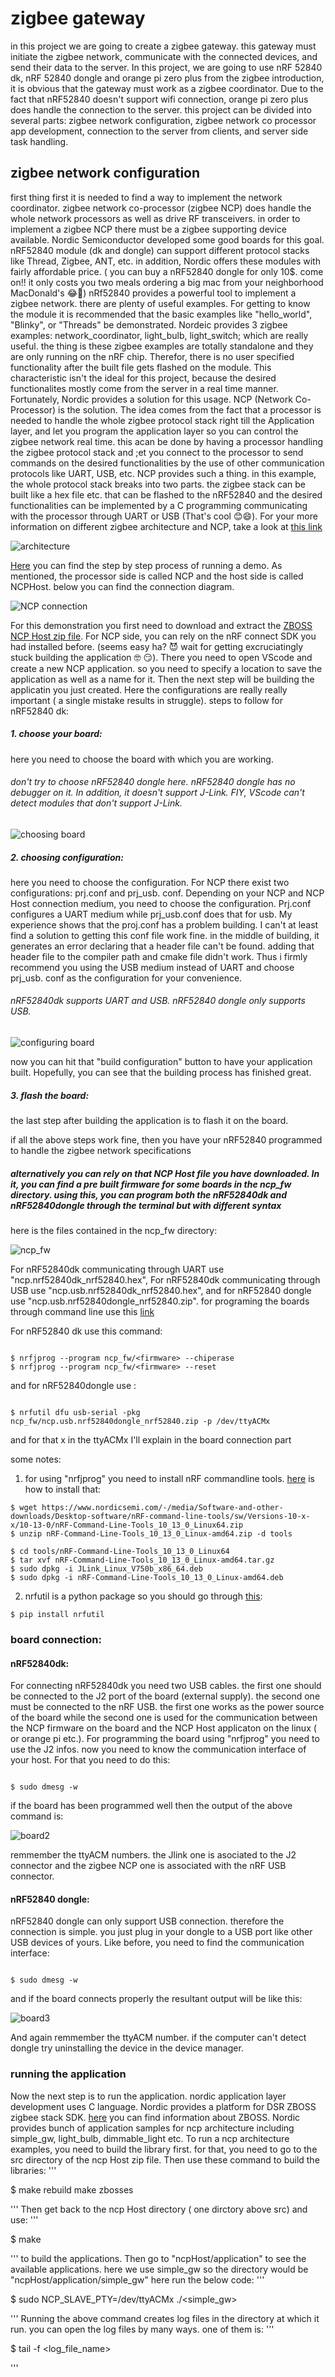 # zigbee gateway

in this project we are going to create a zigbee gateway. this gateway must initiate the zigbee network, communicate with the connected devices, and send their data to the server. In this project, we are going to use nRF 52840 dk, nRF 52840 dongle and orange pi zero plus
from the zigbee introduction, it is obvious that the gateway must work as a zigbee coordinator. Due to the fact that nRF52840 doesn't support wifi connection, orange pi zero plus does handle the connection to the server.
this project can be divided into several parts: zigbee network configuration, zigbee network co processor app development, connection to the server from clients, and server side task handling.

## zigbee network configuration

first thing first it is needed to find a way to implement the network coordinator. zigbee network co-processor (zigbee NCP) does handle the whole network processors as well as drive RF transceivers. in order to implement a zigbee NCP there must be a zigbee supporting device available. Nordic Semiconductor developed some good boards for this goal. nRF52840 module (dk and dongle) can support different protocol stacks like Thread, Zigbee, ANT, etc. in addition, Nordic offers these modules with fairly affordable price. ( you can buy a nRF52840 dongle for only 10$. come on!! it only costs you two meals ordering a big mac from your neighborhood MacDonald's :joy::rofl:)
nRf52840 provides a powerful tool to implement a zigbee network. there are plenty of useful examples. For getting to know the module it is recommended that the basic examples like "hello_world", "Blinky", or "Threads" be demonstrated. Nordeic provides 3 zigbee examples: network_coordinator, light_bulb, light_switch; which are really useful. the thing is these zigbee examples are totally standalone and they are only running on the nRF chip. Therefor, there is no user specified functionality after the built file gets flashed on the module. This characteristic isn't the ideal for this project, because the desired functionalites mostly come from the server in a real time manner. Fortunately, Nordic provides a solution for this usage. NCP (Network Co-Processor) is the solution. The idea comes from the fact that a processor is needed to handle the whole zigbee protocol stack right till the Application layer, and let you program the application layer so you can control the zigbee network real time. this acan be done by having a processor handling the zigbee protocol stack and ;et you connect to the processor to send commands on the desired functionalities by the use of other communication protocols like UART, USB, etc. NCP provides such a thing. in this example, the whole protocol stack breaks into two parts. the zigbee stack can be built like a hex file etc. that can be flashed to the nRF52840 and the desired functionalities can be implemented by a C programming communicating with the processor through UART or USB (That's cool :blush::smile:). For your more information on different zigbee architecture and NCP, take a look at [this link](https://developer.nordicsemi.com/nRF_Connect_SDK/doc/latest/nrf/ug_zigbee_architectures.html#ug-zigbee-platform-design-ncp-details) 

![architecture](https://github.com/Sharif-Smart-and-Secure-Edge-Cloud-Lab/nRF52840/blob/farbod-yadollahi/ncp/architecture.jpg)

 [Here](https://developer.nordicsemi.com/nRF_Connect_SDK/doc/latest/nrf/samples/zigbee/ncp/README.html) you can find the step by step process of running a demo. 
As mentioned, the processor side is called NCP and the host side is called NCPHost. below you can find the connection diagram. 

![NCP connection](https://github.com/Sharif-Smart-and-Secure-Edge-Cloud-Lab/nRF52840/blob/farbod-yadollahi/ncp/2022-08-22_14-38-14.jpg)
 
 For this demonstration you first need to download and extract the [ZBOSS NCP Host zip file](https://developer.nordicsemi.com/Zigbee/ncp_sdk_for_host/ncp_host_v2.2.0.zip). For NCP side, you can rely on the nRF connect SDK you had installed before. (seems easy ha? :smiling_imp: wait for getting excruciatingly stuck building the application :nerd_face: :smirk:). There you need to open VScode and create a new NCP application. so you need to specify a location to save the application as well as a name for it. Then the next step will be building the applicatin you just created. Here the configurations are really really important ( a single mistake results in struggle).
 steps to follow for nRF52840 dk:
 ##### 1. choose your board:
 here you need to choose the board with which you are working.
 ###### don't try to choose nRF52840 dongle here. nRF52840 dongle has no debugger on it. In addition, it doesn't support J-Link. FIY, VScode can't detect modules that don't support J-Link.
 
 ![choosing board](https://github.com/Sharif-Smart-and-Secure-Edge-Cloud-Lab/nRF52840/blob/farbod-yadollahi/ncp/ch%20b.jpg)
 
 ##### 2. choosing configuration:
 here you need to choose the configuration. For NCP there exist two configurations: prj.conf and prj_usb. conf. Depending on your NCP and NCP Host connection medium, you need to choose the configuration. Prj.conf configures a UART medium while prj_usb.conf does that for usb. My experience shows that the proj.conf has a problem building. I can't at least find a solution to getting this conf file work fine. in the middle of building, it generates an error declaring that a header file can't be found. adding that header file to the compiler path and cmake file didn't work. Thus i firmly recommend you using the USB medium instead of UART and choose prj_usb. conf as the configuration  for your convenience.
 ###### nRF52840dk supports UART and USB. nRF52840 dongle only supports USB.
 
 ![configuring board](https://github.com/Sharif-Smart-and-Secure-Edge-Cloud-Lab/nRF52840/blob/farbod-yadollahi/ncp/config.jpg)
 
 now you can hit that "build configuration" button to have your application built. Hopefully, you can see that the building process has finished great.
 
 ##### 3. flash the board:
 the last step after building the application is to flash it on the board.
 
 if all the above steps work fine, then you have your nRF52840 programmed to handle the zigbee network specifications
 
 ##### alternatively you can rely on that NCP Host file you have downloaded. In it, you can find a pre built firmware for some boards in the ncp_fw directory. using this, you can program both the nRF52840dk and nRF52840dongle through the terminal but with different syntax
 
  here is the files contained in the ncp_fw directory:
  
 ![ncp_fw](https://github.com/Sharif-Smart-and-Secure-Edge-Cloud-Lab/nRF52840/blob/farbod-yadollahi/ncp/ncp_fw.jpg)
 
 For nRF52840dk communicating through UART use "ncp.nrf52840dk_nrf52840.hex", For nRF52840dk communicating through USB use "ncp.usb.nrf52840dk_nrf52840.hex", and for nRF52840 dongle use "ncp.usb.nrf52840dongle_nrf52840.zip".
 for programing the boards through command line use this [link](https://developer.nordicsemi.com/nRF_Connect_SDK/doc/zboss/3.11.2.0/zboss_ncp_host.html)

 For nRF52840 dk use this command:
 
 ```
 
$ nrfjprog --program ncp_fw/<firmware> --chiperase
$ nrfjprog --program ncp_fw/<firmware> --reset
 
 ```
and for nRF52840dongle use :
```

$ nrfutil dfu usb-serial -pkg ncp_fw/ncp.usb.nrf52840dongle_nrf52840.zip -p /dev/ttyACMx

```
and for that x in the ttyACMx I'll explain in the board connection part

some notes:
1. for using "nrfjprog" you need to install nRF commandline tools. [here](https://github.com/bus710/nrf-development-in-linux) is how to install that:

```
$ wget https://www.nordicsemi.com/-/media/Software-and-other-downloads/Desktop-software/nRF-command-line-tools/sw/Versions-10-x-x/10-13-0/nRF-Command-Line-Tools_10_13_0_Linux64.zip
$ unzip nRF-Command-Line-Tools_10_13_0_Linux-amd64.zip -d tools

$ cd tools/nRF-Command-Line-Tools_10_13_0_Linux64
$ tar xvf nRF-Command-Line-Tools_10_13_0_Linux-amd64.tar.gz 
$ sudo dpkg -i JLink_Linux_V750b_x86_64.deb
$ sudo dpkg -i nRF-Command-Line-Tools_10_13_0_Linux-amd64.deb

```
2. nrfutil is a python package so you should go through [this](https://infocenter.nordicsemi.com/index.jsp?topic=%2Fug_nrfutil%2FUG%2Fnrfutil%2Fnrfutil_installing.html):

```
$ pip install nrfutil

```

### board connection:

#### nRF52840dk:
For connecting nRF52840dk you need two USB cables. the first one should be connected to the J2 port of the board (external supply). the second one must be connected to the nRF USB. the first one works as the power source of the board while the second one is used for the communication between the NCP firmware on the board and the NCP Host applicaton on the linux ( or orange pi etc.). For programming the board using "nrfjprog" you need to use the J2 infos. 
now you need to know the communication interface of your host. For that you need to do this:
```

$ sudo dmesg -w

```
if the board has been programmed well then the output of the above command is:

![board2](https://github.com/Sharif-Smart-and-Secure-Edge-Cloud-Lab/nRF52840/blob/farbod-yadollahi/ncp/board%20connection%202.jpg)

remmember the ttyACM numbers. the Jlink one is asociated to the J2 connector and the zigbee NCP one is associated with the nRF USB connector.


#### nRF52840 dongle:
nRF52840 dongle can only support USB connection. therefore the connection is simple. you just plug in your dongle to a USB port like other USB devices of yours. Like before, you need to find the communication interface:
```

$ sudo dmesg -w

```
and if the board connects properly the resultant output will be like this:

![board3](https://github.com/Sharif-Smart-and-Secure-Edge-Cloud-Lab/nRF52840/blob/farbod-yadollahi/ncp/board%20connection%203.jpg)

And again remmember the ttyACM number.
if the computer can't detect dongle try uninstalling the device in the device manager.

### running the application
Now the next step is to run the application. nordic application layer development uses C language. Nordic provides a platform for DSR ZBOSS zigbee stack SDK. [here](https://dsr-zboss.com/#!/) you can find information about ZBOSS. Nordic provides bunch of application samples for ncp architecture including simple_gw, light_bulb, dimmable_light etc.
To run a ncp architecture examples, you need to build the library first. for that, you need to go to the src directory of the ncp Host zip file. Then use these command to build the libraries:
'''

$ make rebuild make zbosses

'''
Then get back to the ncp Host directory ( one dirctory above src) and use:
'''

$ make 

'''
to build the applications. Then go  to "ncpHost/application" to see the available applications. here we use simple_gw so the directory would be "ncpHost/application/simple_gw" here run the below code:
'''

$ sudo NCP_SLAVE_PTY=/dev/ttyACMx ./<simple_gw>

'''
Running the above command creates log files in the directory at which it run. you can open the log files by many ways. one of them is:
'''

$ tail -f <log_file_name>

'''









